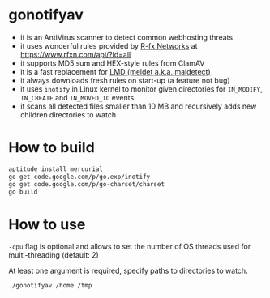 gonotifyav
============
* it is an AntiVirus scanner to detect common webhosting threats
* it uses wonderful rules provided by [R-fx Networks](https://www.rfxn.com/) at https://www.rfxn.com/api/?id=all
* it supports MD5 sum and HEX-style rules from ClamAV
* it is a fast replacement for [LMD (meldet a.k.a. maldetect)](https://www.rfxn.com/projects/linux-malware-detect/)
* it always downloads fresh rules on start-up (a feature not bug)
* it uses ```inotify``` in Linux kernel to monitor given directories for ```IN_MODIFY```, ```IN_CREATE``` and ```IN_MOVED_TO```
events
* it scans all detected files smaller than 10 MB and recursively adds new children directories to watch

How to build
============
```bash
aptitude install mercurial
go get code.google.com/p/go.exp/inotify
go get code.google.com/p/go-charset/charset
go build
```

How to use
============
```-cpu``` flag is optional and allows to set the number of OS threads used for multi-threading (default: 2)

At least one argument is required, specify paths to directories to watch.

```bash
./gonotifyav /home /tmp
```
